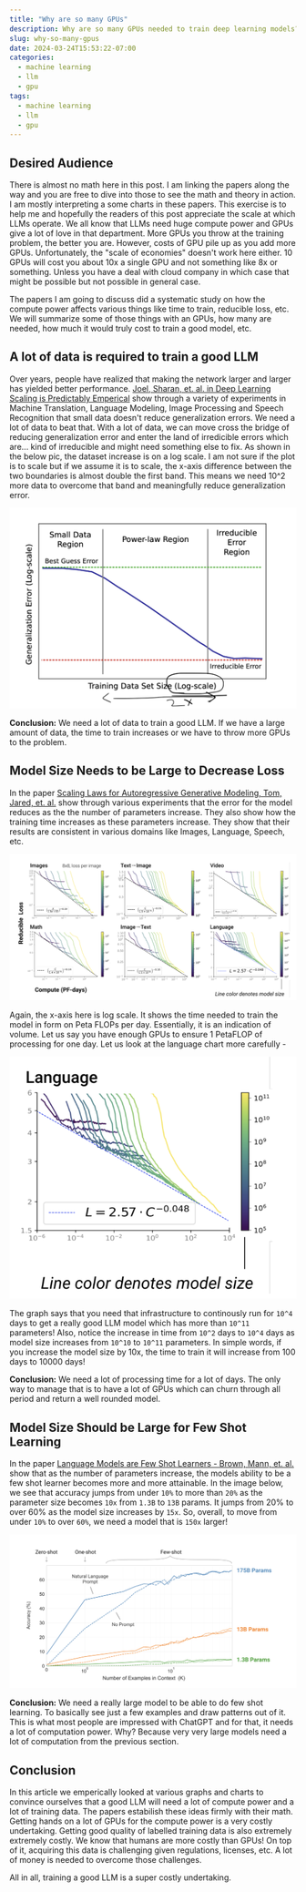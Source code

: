```yaml
---
title: "Why are so many GPUs"
description: Why are so many GPUs needed to train deep learning models?
slug: why-so-many-gpus
date: 2024-03-24T15:53:22-07:00
categories:
  - machine learning
  - llm
  - gpu
tags:
  - machine learning
  - llm
  - gpu
---
```


## Desired Audience

There is almost no math here in this post. I am linking the papers along the way and you are free to dive into those to see the math and theory in action. I am mostly interpreting a some charts in these papers. This exercise is to help me and hopefully the readers of this post appreciate the scale at which LLMs operate. We all know that LLMs need huge compute power and GPUs give a lot of love in that department. More GPUs you throw at the training problem, the better you are. However, costs of GPU pile up as you add more GPUs. Unfortunately, the "scale of economies" doesn't work here either. 10 GPUs will cost you about 10x a single GPU and not something like 8x or something. Unless you have a deal with cloud company in which case that might be possible but not possible in general case.

The papers I am going to discuss did a systematic study on how the compute power affects various things like time to train, reducible loss, etc. We will summarize some of those things with an GPUs, how many are needed, how much it would truly cost to train a good model, etc.


## A lot of data is required to train a good LLM

Over years, people have realized that making the network larger and larger has yielded better performance. [Joel, Sharan, et. al. in Deep Learning Scaling is Predictably Emperical](https://arxiv.org/abs/1712.00409) show through a variety of experiments in Machine Translation, Language Modeling, Image Processing and Speech Recognition that small data doesn't reduce generalization errors. We need a lot of data to beat that. With a lot of data, we can move cross the bridge of reducing generalization error and enter the land of irredicible errors which are... kind of irreducible and might need something else to fix. As shown in the below pic, the dataset increase is on a log scale. I am not sure if the plot is to scale but if we assume it is to scale, the x-axis difference between the two boundaries is almost double the first band. This means we need 10^2 more data to overcome that band and meaningfully reduce generalization error.

![image showing data size and error comes here. Make sure you highlight log scale for data set](training-data-size.png)

**Conclusion:** We need a lot of data to train a good LLM. If we have a large amount of data, the time to train increases or we have to throw more GPUs to the problem.

## Model Size Needs to be Large to Decrease Loss

In the paper [Scaling Laws for Autoregressive Generative Modeling, Tom, Jared, et. al.](https://arxiv.org/abs/2010.14701) show through various experiments that the error for the model reduces as the the number of parameters increase. They also show how the training time increases as these parameters increase. They show that their results are consistent in various domains like Images, Language, Speech, etc.

![image showing relationship b/w loss and parameters size](compute-time-all-modalities.png)

Again, the x-axis here is log scale. It shows the time needed to train the model in form on Peta FLOPs per day. Essentially, it is an indication of volume. Let us say you have enough GPUs to ensure 1 PetaFLOP of processing for one day. Let us look at the language chart more carefully -

![one of the charts from above showing more detail](compute-times-language.png)

The graph says that you need that infrastructure to continously run for `10^4` days to get a really good LLM model which has more than `10^11` parameters! Also, notice the increase in time from `10^2` days to `10^4` days as model size increases from `10^10` to `10^11` parameters. In simple words, if you increase the model size by 10x, the time to train it will increase from 100 days to 10000 days!

**Conclusion:** We need a lot of processing time for a lot of days. The only way to manage that is to have a lot of GPUs which can churn through all period and return a well rounded model.

## Model Size Should be Large for Few Shot Learning

In the paper [Language Models are Few Shot Learners - Brown, Mann, et. al.](https://arxiv.org/abs/2005.14165) show that as the number of parameters increase, the models ability to be a few shot learner becomes more and more attainable. In the image below, we see that accuracy jumps from under `10%` to more than `20%` as the parameter size becomes `10x` from `1.3B` to `13B` params. It jumps from 20% to over 60% as the model size increases by `15x`. So, overall, to move from under `10%` to over `60%`, we need a model that is `150x` larger!

![image showing accuracy of few shot learning with parameter size](accuracy-few-shot-learners.png)

**Conclusion:** We need a really large model to be able to do few shot learning. To basically see just a few examples and draw patterns out of it. This is what most people are impressed with ChatGPT and for that, it needs a lot of computation power. Why? Because very very large models need a lot of computation from the previous section.

## Conclusion

In this article we emperically looked at various graphs and charts to convince ourselves that a good LLM will need a lot of compute power and a lot of training data. The papers estabilish these ideas firmly with their math. Getting hands on a lot of GPUs for the compute power is a very costly undertaking. Getting good quality of labelled training data is also extremely extremely costly. We know that humans are more costly than GPUs! On top of it, acquiring this data is challenging given regulations, licenses, etc. A lot of money is needed to overcome those challenges.

All in all, training a good LLM is a super costly undertaking.
